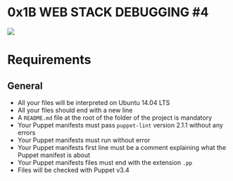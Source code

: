 # 0x1B WEB STACK DEBUGGING #4

![](https://s3.amazonaws.com/intranet-projects-files/holbertonschool-sysadmin_devops/313/frdkCrb.jpg)

# Requirements
## General
* All your files will be interpreted on Ubuntu 14.04 LTS
* All your files should end with a new line
* A `README.md` file at the root of the folder of the project is mandatory
* Your Puppet manifests must pass `puppet-lint` version 2.1.1 without any errors
* Your Puppet manifests must run without error
* Your Puppet manifests first line must be a comment explaining what the Puppet manifest is about
* Your Puppet manifests files must end with the extension `.pp`
* Files will be checked with Puppet v3.4
